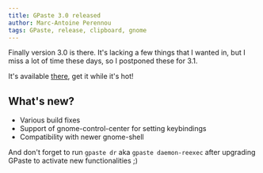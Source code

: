 ```yaml
---
title: GPaste 3.0 released
author: Marc-Antoine Perennou
tags: GPaste, release, clipboard, gnome
---
```


Finally version 3.0 is there. It's lacking a few things that I wanted in, but I miss a lot of time these days, so I
postponed these for 3.1.

It's available [there](http://www.imagination-land.org/files/gpaste-3.0.tar.xz), get it while it's hot!

## What's new?

- Various build fixes
- Support of gnome-control-center for setting keybindings
- Compatibility with newer gnome-shell

And don't forget to run `gpaste dr` aka `gpaste daemon-reexec` after upgrading GPaste to activate new functionalities ;)

